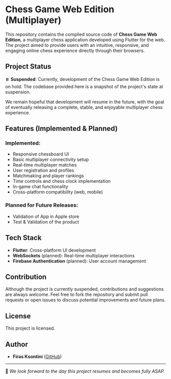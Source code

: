 # Chess Game Web Edition (Multiplayer)

This repository contains the compiled source code of **Chess Game Web Edition**, a multiplayer chess application developed using Flutter for the web. The project aimed to provide users with an intuitive, responsive, and engaging online chess experience directly through their browsers.

## Project Status

⏸️ **Suspended**: Currently, development of the Chess Game Web Edition is on hold. The codebase provided here is a snapshot of the project's state at suspension.

We remain hopeful that development will resume in the future, with the goal of eventually releasing a complete, stable, and enjoyable multiplayer chess experience.

## Features (Implemented & Planned)

### Implemented:
- Responsive chessboard UI
- Basic multiplayer connectivity setup
- Real-time multiplayer matches
- User registration and profiles
- Matchmaking and player rankings
- Time controls and chess clock implementation
- In-game chat functionality
- Cross-platform compatibility (web, mobile)

### Planned for Future Releases:
- Validation of App in Apple store
- Test & Validation of the product

## Tech Stack
- **Flutter**: Cross-platform UI development
- **WebSockets** (planned): Real-time multiplayer interactions
- **Firebase Authentication** (planned): User account management

## Contribution

Although the project is currently suspended, contributions and suggestions are always welcome. Feel free to fork the repository and submit pull requests or open issues to discuss potential improvements and future plans.

## License

This project is licensed.

## Author

- **Firas Ksontini** ([GitHub](https://github.com/fksontini))

---

📌 *We look forward to the day this project resumes and becomes fully ASAP.*
